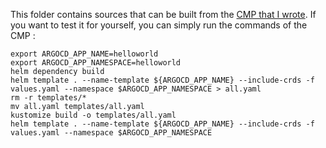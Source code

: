 This folder contains sources that can be built from the [CMP that I wrote](../plugin%20source/cmp-plugin.yaml). If you want to test it for yourself, you can simply run the commands of the CMP :
```shell
export ARGOCD_APP_NAME=helloworld
export ARGOCD_APP_NAMESPACE=helloworld
helm dependency build
helm template . --name-template ${ARGOCD_APP_NAME} --include-crds -f values.yaml --namespace $ARGOCD_APP_NAMESPACE > all.yaml
rm -r templates/*
mv all.yaml templates/all.yaml
kustomize build -o templates/all.yaml
helm template . --name-template ${ARGOCD_APP_NAME} --include-crds -f values.yaml --namespace $ARGOCD_APP_NAMESPACE
```
